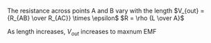 
The resistance across points A and B vary with the length
$V_{out} = {R_{AB} \over R_{AC}} \times \epsilon$
$R = \rho {L \over A}$

As length increases, $V_{out}$ increases to maxnum EMF
